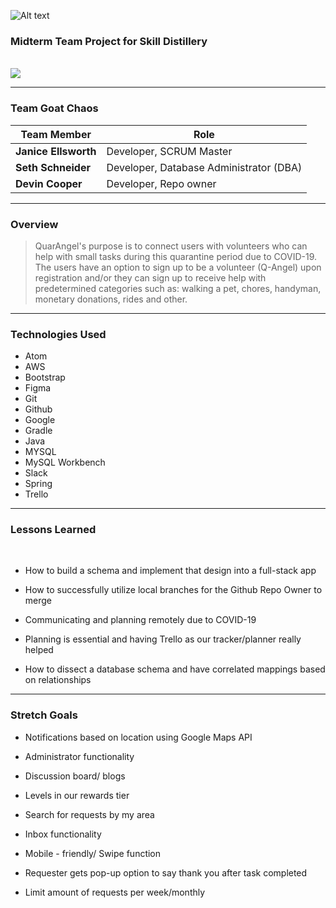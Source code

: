
![Alt text](/Users/janiceellsworth/SD/Images/QuarAngel-Logo-B.jpg)


### Midterm Team Project for Skill Distillery
<br>

<img src= "https://camo.githubusercontent.com/4d7c00fe3a3bb6cca0869ee53d3d47b3cae46ea6/68747470733a2f2f6d656469612e6c6963646e2e636f6d2f646d732f696d6167652f43353130424151476370597432754a6d6179512f636f6d70616e792d6c6f676f5f3230305f3230302f303f653d3231353930323434303026763d6265746126743d384f355368646c6570333073515f6a754150686c68554a69316a7a2d776c3746724a6f6d366f4734636e77"/>


---
### **Team Goat Chaos**

**Team Member** | **Role**
----------------|---------------
  **Janice Ellsworth** | Developer, SCRUM Master
  **Seth Schneider** | Developer, Database Administrator (DBA)
  **Devin Cooper** | Developer, Repo owner

---
### Overview

 >QuarAngel's purpose is to connect users with volunteers who can help with small
tasks during this quarantine period due to COVID-19. The users have an option
to sign up to be a volunteer (Q-Angel) upon registration and/or they can
sign up to receive help with predetermined categories such as:
walking a pet, chores, handyman, monetary donations, rides and other.


---
### Technologies Used

* Atom
* AWS
* Bootstrap
* Figma
* Git
* Github
* Google
* Gradle
* Java
* MYSQL
* MySQL Workbench
* Slack
* Spring
* Trello

---
### Lessons Learned
<br>

* How to build a schema and implement that design into a full-stack app

* How to successfully utilize local branches for the Github Repo Owner to merge

* Communicating and planning remotely due to COVID-19

* Planning is essential and having Trello as our tracker/planner really helped

* How to dissect a database schema and have correlated mappings based on relationships  

---
### Stretch Goals

* Notifications based on location using Google Maps API

* Administrator functionality

* Discussion board/ blogs

* Levels in our rewards tier

* Search for requests by my area

* Inbox functionality

* Mobile - friendly/ Swipe function

* Requester gets pop-up option to say thank you after task completed

* Limit amount of requests per week/monthly
